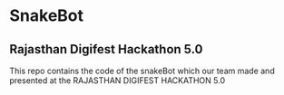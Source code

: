 # SnakeBot
## Rajasthan Digifest Hackathon 5.0

This repo contains the code of the snakeBot which our team made and presented at the RAJASTHAN DIGIFEST HACKATHON 5.0
